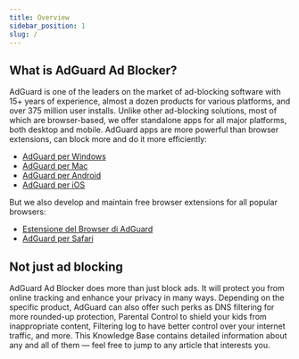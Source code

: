 ```yaml
---
title: Overview
sidebar_position: 1
slug: /
---
```


## What is AdGuard Ad Blocker?

AdGuard is one of the leaders on the market of ad-blocking software with 15+ years of experience, almost a dozen products for various platforms, and over 375 million user installs. Unlike other ad-blocking solutions, most of which are browser-based, we offer standalone apps for all major platforms, both desktop and mobile. AdGuard apps are more powerful than browser extensions, can block more and do it more efficiently:

- [AdGuard per Windows](/adguard-for-windows/features/home-screen)
- [AdGuard per Mac](/adguard-for-mac/features/main)
- [AdGuard per Android](/adguard-for-android/features/protection/ad-blocking)
- [AdGuard per iOS](/adguard-for-ios/features/safari-protection)

But we also develop and maintain free browser extensions for all popular browsers:

- [Estensione del Browser di AdGuard](/adguard-browser-extension/features/filters)
- [AdGuard per Safari](/adguard-for-safari/features/general)

## Not just ad blocking

AdGuard Ad Blocker does more than just block ads. It will protect you from online tracking and enhance your privacy in many ways. Depending on the specific product, AdGuard can also offer such perks as DNS filtering for more rounded-up protection, Parental Control to shield your kids from inappropriate content, Filtering log to have better control over your internet traffic, and more. This Knowledge Base contains detailed information about any and all of them — feel free to jump to any article that interests you.
